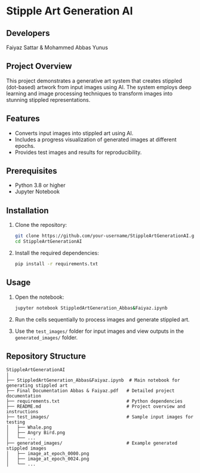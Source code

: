 # Stipple Art Generation AI


## Developers
Faiyaz Sattar & Mohammed Abbas Yunus

## Project Overview
This project demonstrates a generative art system that creates stippled (dot-based) artwork from input images using AI. The system employs deep learning and image processing techniques to transform images into stunning stippled representations. 


## Features
- Converts input images into stippled art using AI.
- Includes a progress visualization of generated images at different epochs.
- Provides test images and results for reproducibility.


## Prerequisites
- Python 3.8 or higher
- Jupyter Notebook


## Installation
1. Clone the repository:
   ```bash
   git clone https://github.com/your-username/StippleArtGenerationAI.git
   cd StippleArtGenerationAI
   ```

2. Install the required dependencies:
   ```bash
   pip install -r requirements.txt
   ```


## Usage
1. Open the notebook:
   ```bash
   jupyter notebook StippledArtGeneration_Abbas&Faiyaz.ipynb
   ```

2. Run the cells sequentially to process images and generate stippled art.

3. Use the `test_images/` folder for input images and view outputs in the `generated_images/` folder.


## Repository Structure
```
StippleArtGenerationAI
│
├── StippledArtGeneration_Abbas&Faiyaz.ipynb  # Main notebook for generating stippled art
├── Final Documentation Abbas & Faiyaz.pdf   # Detailed project documentation
├── requirements.txt                         # Python dependencies
├── README.md                                # Project overview and instructions
├── test_images/                             # Sample input images for testing
│   ├── Whale.png
│   ├── Angry Bird.png
│   └── ...
├── generated_images/                        # Example generated stippled images
│   ├── image_at_epoch_0000.png
│   ├── image_at_epoch_0024.png
│   └── ...
```

